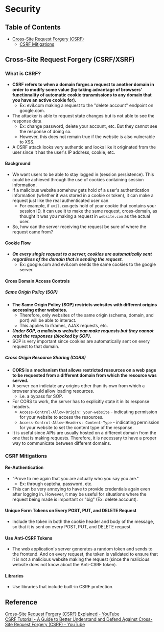 # Security

## Table of Contents
- [Cross-Site Request Forgery (CSRF)](#cross-site-request-forgery-csrf)
  - [CSRF Mitigations](#csrf-mitigations)

## Cross-Site Request Forgery (CSRF/XSRF)
### What is CSRF?
- **CSRF refers to when a domain forges a request to another domain in order to modify some value (by taking advantage of browsers' functionality of automatic cookie transmissions to any domain that you have an active cookie for).**
  - Ex: evil.com making a request to the "delete account" endpoint on google.com.
- The attacker is able to request state changes but is not able to see the response data.
  - Ex: change password, delete your account, etc. But they cannot see the response of doing so.
  - However, this does not remain true if the website is also vulnerable to XSS.
- A CSRF attack looks very authentic and looks like it originated from the user since it has the user's IP address, cookie, etc.
#### Background
- We want users to be able to stay logged in (session persistence). This could be achieved through the use of cookies containing session information.
- If a malicious website somehow gets hold of a user's authentication information (whether it was stored in a cookie or token), it can make a request just like the real authenticated user can.
  - For example, if `evil.com` gets hold of your cookie that contains your session ID, it can use it to make the same request, cross-domain, as thought it was you making a request in `website.com` as the actual user.
- So, how can the server receiving the request be sure of where the request came from?
#### Cookie Flow
- ***On every single request to a server, cookies are automatically sent regardless of the domain that is sending the request.***
  - Ex: google.com and evil.com sends the same cookies to the google server. 
#### Cross Domain Access Controls
##### Same Origin Policy (SOP)
- **The Same Origin Policy (SOP) restricts websites with different origins accessing other websites.**
  - Therefore, only websites of the same origin (schema, domain, and port) will be able to interact.
  - This applies to iframes, AJAX requests, etc.
- ***Under SOP, a malicious website can make requests but they cannot read the responses (blocked by SOP).***
- SOP is very important since cookies are automatically sent on every request to that domain.
##### Cross Origin Resource Sharing (CORS)
- **CORS is a mechanism that allows restricted resources on a web page to be requested from a different domain from which the resource was served.**
- A server can indiciate any origins other than its own from which a browser should allow loading resources.
  - i.e. a bypass for SOP.
- For CORS to work, the server has to explicitly state it in its response headers.
  - `Access-Control-Allow-Origin: your-website` - indicating permission for your website to access the resources.
  - `Access-Control-Allow-Headers: Content-Type` - indicating permission for your website to set the content type of the response.
- It is useful since APIs are usually hosted on a different domain from the one that is making requests. Therefore, it is necessary to have a proper way to communicate between different domains.
### CSRF Mitigations
#### Re-Authentication
- "Prove to me again that you are actually who you say you are."
  - Ex: through captcha, password, etc.
- This can be very annoying to have to provide credentials again even after logging in. However, it may be useful for situations where the request being made is important or "big" (Ex: delete account).
#### Unique Form Tokens on Every POST, PUT, and DELETE Request
- Include the token in both the cookie header and body of the message, so that it is sent on every POST, PUT, and DELETE request.
#### Use Anti-CSRF Tokens
- The web application's server generates a random token and sends to the frontend. And on every request, the token is validated to ensure that it is not a malicious website making the request (since the malicious website does not know about the Anti-CSRF token).
#### Libraries
- Use libraries that include built-in CSRF protection.

## Reference
[Cross-Site Request Forgery (CSRF) Explained - YouTube](https://www.youtube.com/watch?v=eWEgUcHPle0&ab_channel=PwnFunction)  
[CSRF Tutorial - A Guide to Better Understand and Defend Against Cross-Site Request Forgery (CSRF) - YouTube](https://www.youtube.com/watch?v=13QPmRuhbhU&ab_channel=FullstackAcademy)  

